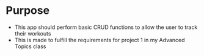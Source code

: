 # Purpose
- This app should perform basic CRUD functions to allow the user to track their workouts
- This is made to fulfill the requirements for project 1 in my Advanced Topics class
